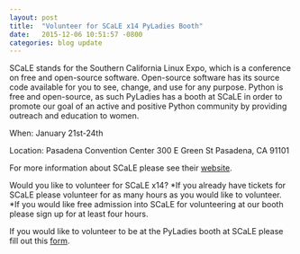 ```yaml
---
layout: post
title:  "Volunteer for SCaLE x14 PyLadies Booth"
date:   2015-12-06 10:51:57 -0800
categories: blog update
---
```


SCaLE stands for the Southern California Linux Expo, which is a conference on free and open-source software. Open-source software has its source code available for you to see, change, and use for any purpose. Python is free and open-source, as such PyLadies has a booth at SCaLE in order to promote our goal of an active and positive Python community by providing outreach and education to women.

When:
January 21st-24th

Location:
Pasadena Convention Center
300 E Green St
Pasadena, CA 91101

For more information about SCaLE please see their [website](https://www.socallinuxexpo.org/scale/14x).

Would you like to volunteer for SCaLE x14? 
*If you already have tickets for SCaLE please volunteer for as many hours as you would like to volunteer.
*If you would like free admission into SCaLE for volunteering at our booth please sign up for at least four hours. 

If you would like to volunteer to be at the PyLadies booth at SCaLE please fill out this [form](https://docs.google.com/forms/d/1_nNw4Gkcm1jZOtOl8DVsQ2lFKLbzT5akqR18QyWxCSg/viewform?usp=send_form).
